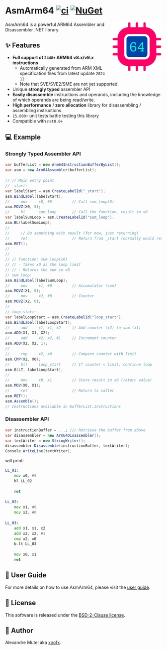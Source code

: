 # AsmArm64 [![ci](https://github.com/xoofx/AsmArm64/actions/workflows/ci.yml/badge.svg)](https://github.com/xoofx/AsmArm64/actions/workflows/ci.yml) [![NuGet](https://img.shields.io/nuget/v/AsmArm64.svg)](https://www.nuget.org/packages/AsmArm64/)

<img align="right" width="160px" height="160px" src="https://raw.githubusercontent.com/xoofx/AsmArm64/main/img/AsmArm64.png">

AsmArm64 is a powerful ARM64 Assembler and Disassembler .NET library.

## ✨ Features

- **Full support of `2448+` ARM64 v8.x/v9.x instructions**
  - Automatically generated from ARM XML specification files from latest update `2024-12`.
  - Note that SVE/SVE2/SME are not yet supported.
- Unique **strongly typed** assembler API
- **Easily disassemble** instructions and operands, including the knowledge of which operands are being read/write.
- **High performance** / **zero allocation** library for disassembling / assembling instructions.
- `15,000+` unit tests battle testing this library
- Compatible with `net8.0+`

## 💻 Example

### Strongly Typed Assembler API

```c#
var bufferList = new Arm64InstructionBufferByList();
var asm = new Arm64Assembler(bufferList);

// // Main entry point
// _start:
var labelStart = asm.CreateLabelId("_start");
asm.BindLabel(labelStart);
//     mov     x0, #5         // Call sum_loop(5)
asm.MOVZ(X0, 5);
//     bl      sum_loop       // Call the function, result in x0
var labelSumLoop = asm.CreateLabelId("sum_loop");
asm.BL(labelSumLoop);
// 
//     // Do something with result (for now, just returning)
//     ret                    // Return from _start (normally would return to a caller)
asm.RET();
// 
// 
// // Function: sum_loop(x0)
// // - Takes x0 as the loop limit
// // - Returns the sum in x0
// sum_loop:
asm.BindLabel(labelSumLoop);
//     mov     x1, #0         // Accumulator (sum)
asm.MOVZ(X1, 0);
//     mov     x2, #0         // Counter
asm.MOVZ(X2, 0);
// 
// loop_start:
var labelLoopStart = asm.CreateLabelId("loop_start");
asm.BindLabel(labelLoopStart);
//     add     x1, x1, x2     // Add counter (x2) to sum (x1)
asm.ADD(X1, X1, X2);
//     add     x2, x2, #1     // Increment counter
asm.ADD(X2, X2, 1);
// 
//     cmp     x2, x0         // Compare counter with limit
asm.CMP(X2, X0);
//     blt     loop_start     // If counter < limit, continue loop
asm.B(LT, labelLoopStart);
// 
//     mov     x0, x1         // Store result in x0 (return value)
asm.MOV(X0, X1);
//     ret                    // Return to caller
asm.RET();
asm.Assemble();
// Instructions available in bufferList.Instructions
```
### Disassembler API

```c#
var instructionBuffer = ...; /// Retrieve the buffer from above
var disassembler = new Arm64Disassembler();
var textWriter = new StringWriter();
disassembler.Disassemble(instructionBuffer, textWriter);
Console.WriteLine(textWriter);
```

will print:

```asm
LL_01:
    mov x0, #5
    bl LL_02

    ret

LL_02:
    mov x1, #0
    mov x2, #0

LL_03:
    add x1, x1, x2
    add x2, x2, #1
    cmp x2, x0
    b.lt LL_03

    mov x0, x1
    ret
```

## 📖 User Guide

For more details on how to use AsmArm64, please visit the [user guide](https://github.com/xoofx/AsmArm64/blob/main/doc/readme.md).

## 🪪 License

This software is released under the [BSD-2-Clause license](https://opensource.org/licenses/BSD-2-Clause). 

## 🤗 Author

Alexandre Mutel aka [xoofx](https://xoofx.github.io).
